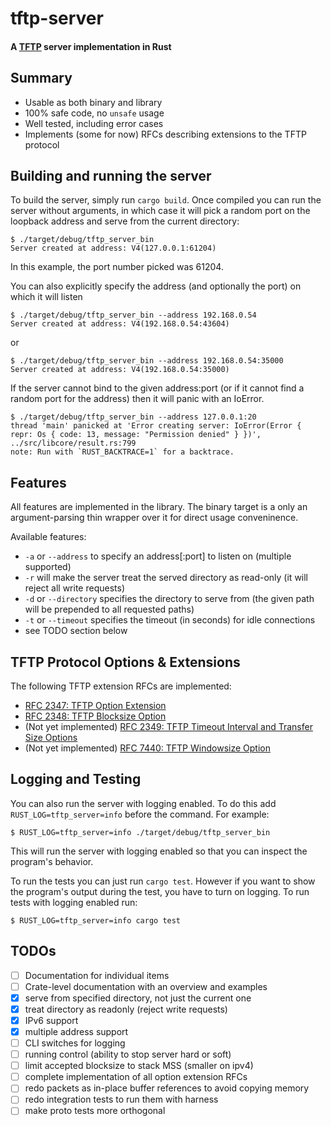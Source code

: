 tftp-server
===========

#### A [TFTP](https://tools.ietf.org/html/rfc1350) server implementation in Rust

Summary
----------
* Usable as both binary and library
* 100% safe code, no `unsafe` usage
* Well tested, including error cases
* Implements (some for now) RFCs describing extensions to the TFTP protocol

Building and running the server
-------------------------------

To build the server, simply run `cargo build`. Once compiled you can run the server without arguments, in which case it will pick a random port on the loopback address and serve from the current directory:

```
$ ./target/debug/tftp_server_bin
Server created at address: V4(127.0.0.1:61204)
```

In this example, the port number picked was 61204.

You can also explicitly specify the address (and optionally the port) on which it will listen

```
$ ./target/debug/tftp_server_bin --address 192.168.0.54
Server created at address: V4(192.168.0.54:43604)
```

or

```
$ ./target/debug/tftp_server_bin --address 192.168.0.54:35000
Server created at address: V4(192.168.0.54:35000)
```

If the server cannot bind to the given address:port (or if it cannot find a random port for the address) then it will panic with an IoError.
```
$ ./target/debug/tftp_server_bin --address 127.0.0.1:20
thread 'main' panicked at 'Error creating server: IoError(Error { repr: Os { code: 13, message: "Permission denied" } })', ../src/libcore/result.rs:799
note: Run with `RUST_BACKTRACE=1` for a backtrace.
```


Features
--------
All features are implemented in the library. The binary target is a only an argument-parsing thin wrapper over it for direct usage conveninence.

Available features:
* `-a` or `--address` to specify an address[:port] to listen on (multiple supported)
* `-r` will make the server treat the served directory as read-only (it will reject all write requests)
* `-d` or `--directory` specifies the directory to serve from (the given path will be prepended to all requested paths)
* `-t` or `--timeout` specifies the timeout (in seconds) for idle connections
* see TODO section below


TFTP Protocol Options & Extensions
---------------------
The following TFTP extension RFCs are implemented:
* [RFC 2347: TFTP Option Extension](https://tools.ietf.org/html/rfc2347)
* [RFC 2348: TFTP Blocksize Option](https://tools.ietf.org/html/rfc2348)
* (Not yet implemented) [RFC 2349: TFTP Timeout Interval and Transfer Size Options](https://tools.ietf.org/html/rfc2349)
* (Not yet implemented) [RFC 7440: TFTP Windowsize Option](https://tools.ietf.org/html/rfc7440)


Logging and Testing
-------------------

You can also run the server with logging enabled. To do this add `RUST_LOG=tftp_server=info` before the command.
For example:

```
$ RUST_LOG=tftp_server=info ./target/debug/tftp_server_bin
```

This will run the server with logging enabled so that you can inspect the program's behavior.

To run the tests you can just run `cargo test`. However if you want to show the program's output during the test,
you have to turn on logging. To run tests with logging enabled run:

```
$ RUST_LOG=tftp_server=info cargo test
```

TODOs
-----

* [ ] Documentation for individual items
* [ ] Crate-level documentation with an overview and examples
* [x] serve from specified directory, not just the current one
* [x] treat directory as readonly (reject write requests)
* [x] IPv6 support
* [x] multiple address support
* [ ] CLI switches for logging
* [ ] running control (ability to stop server hard or soft)
* [ ] limit accepted blocksize to stack MSS (smaller on ipv4)
* [ ] complete implementation of all option extension RFCs
* [ ] redo packets as in-place buffer references to avoid copying memory
* [ ] redo integration tests to run them with harness
* [ ] make proto tests more orthogonal
